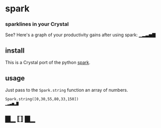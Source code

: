 # spark
### sparklines in your Crystal

See? Here's a graph of your productivity gains after using spark: ▁▂▃▅▇

## install

This is a Crystal port of the python [spark](https://github.com/kennethreitz/spark.py).

## usage

Just pass to the `Spark.string` function an array of numbers.

    Spark.string([0,30,55,80,33,150])
    ▁▂▃▅▂▇


## ▇▁ ⟦⟧ ▇▁


[spark]:     https://github.com/holman/spark
[holman]:   https://twitter.com/holman
